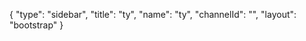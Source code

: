 {
    "type": "sidebar",
    "title": "ty",
    "name": "ty",
    "channelId": "",
    "layout": "bootstrap"
}